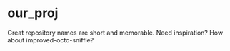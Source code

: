 # our_proj
Great repository names are short and memorable. Need inspiration? How about improved-octo-sniffle?
